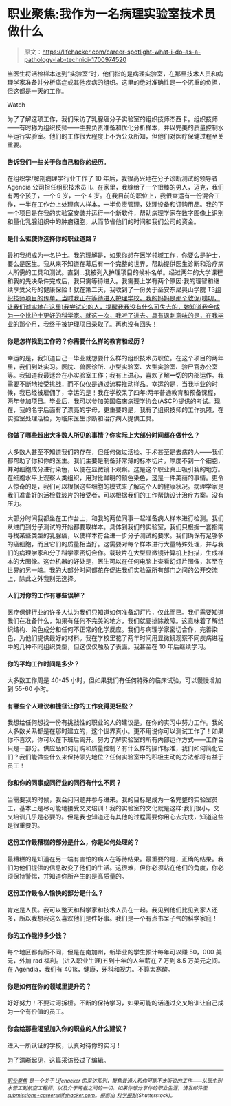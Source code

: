 # 职业聚焦:我作为一名病理实验室技术员做什么

> 原文：<https://lifehacker.com/career-spotlight-what-i-do-as-a-pathology-lab-technici-1700974520>

当医生将活检样本送到“实验室”时，他们指的是病理实验室，在那里技术人员和病理学家准备并分析癌症或其他疾病的组织。这里的绝对准确性是一个沉重的负担，但这都是一天的工作。

Watch

为了了解这项工作，我们采访了乳腺癌分子实验室的组织技师杰西卡。组织技师——有时称为组织技师——主要负责准备和优化分析样本，并以完美的质量控制水平运行实验室。他们的工作很大程度上不为公众所知，但他们对医疗保健过程至关重要。

#### 告诉我们一些关于你自己和你的经历。

在组织学/解剖病理学行业工作了 10 年后，我很高兴地在分子诊断测试的领导者Agendia 公司担任组织技术员 II。在家里，我嫁给了一个很棒的男人，迈克，我们有两个孩子，一个 9 岁，一个 4 岁。在我目前的职位上，我很幸运有一份混合工作，一半在工作台上处理病人样本，一半负责管理，处理设备和订购用品。我的下一个项目是在我的实验室安装并运行一个新软件，帮助病理学家在数字图像上识别和量化乳腺组织中的肿瘤细胞，从而节省他们的时间和我们公司的资金。

#### 是什么驱使你选择你的职业道路？

最初我想成为一名护士。我的理解是，如果你想在医学领域工作，你要么是护士，要么是医生。我从来不知道在幕后有一个完整的世界，帮助提供医生诊断和治疗病人所需的工具和测试。直到…我被列入护理项目的候补名单。经过两年的大学课程和我的先决条件完成后，我只需等待进入。我需要上学有两个原因:我的理智和继续享受父母的健康保险！就在第二天，我收到了一份关于圣安东尼奥山学院 T3[组织技师项目的传单，当时我正在等待进入护理学校。我的妈妈是那个敦促(唠叨，让我们诚实地在这里)我尝试它的人，提醒我我没有什么可失去的，她知道我会成为一个比护士更好的科学家。就这一次，我听了进去。具有讽刺意味的是，在我毕业的那个月，我终于被护理项目录取了。再也没有回头！](http://www.mtsac.edu/)

#### 你是怎样找到工作的？你需要什么样的教育和经历？

幸运的是，我知道自己一毕业就想要什么样的组织技术员职位。在这个项目的两年里，我们到处实习。医院、兽医诊所、小型实验室、大型实验室、验尸官办公室等。我知道我最适合在小实验室工作；我有上进心，喜欢了解**一切**的内部运作。我需要不断地接受挑战，而不仅仅是通过流程推动样品。幸运的是，当我毕业的时候，我已经被雇佣了，幸运的是！我在学校呆了四年:两年普通教育和预备课程，两年参加项目。毕业后，我可以参加美国临床病理学协会(ASCP)提供的考试。现在，我的名字后面有了漂亮的字母，更重要的是，我有了组织技师的工作执照，在实验室处理活检，为临床医生诊断和治疗病人提供工具。

#### 你做了哪些超出大多数人所见的事情？你实际上大部分时间都在做什么？

大多数人甚至不知道我们的存在，但任何做过活检、手术甚至是去痣的人——我们都帮助了你和你的医生。我们主要是制备非常薄的标本切片，厚度不到一个细胞，并对细胞成分进行染色，以便在显微镜下观察。这是这个职业真正吸引我的地方。在细胞水平上观察人类组织，用对比鲜明的颜色染色，这是一件美丽的事情。更令人惊奇的是，我们可以根据这些细胞的模式来了解这个人的健康状况。病理学家是我们准备好的活检载玻片的接受者，可以根据我们的工作帮助设计治疗方案。没有压力。

大部分时间我都坐在工作台上，和我的两位同事一起准备病人样本进行检测。我们从进门到分子测试的开始都要取样本。具体到我们的实验室，我们只根据一套指南寻找某些类型的乳腺癌，以使样本符合进一步分子测试的要求。我们确保有足够多的癌细胞，而且它们的质量相当好。这需要对每个样本进行大量特殊处理，并与我们的病理学家和分子科学家密切合作。载玻片在大型显微镜计算机上扫描，生成样本的大图像。这台机器的好处是，医生可以在任何电脑上查看幻灯片图像，甚至在世界的另一端。我的大部分时间都花在促进我们实验室所有部门之间的公开交流上，除此之外我别无选择。

#### 人们对你的工作有哪些误解？

医疗保健行业的许多人认为我们只知道如何准备幻灯片，仅此而已。我们需要知道我们在准备什么，如果有任何不完美的地方，我们就要排除故障。这意味着了解组织结构、染色成分和任何不正常的化学反应。我们与病理学家密切合作，完善染色，为他们提供最好的材料。我在学校里花了两年时间用显微镜观察不同疾病进程中的几种不同组织类型，但这仅仅触及了表面。我甚至在 10 年后继续学习。

#### 你的平均工作时间是多少？

大多数工作周是 40-45 小时，但如果我们有任何特殊的临床试验，可以慢慢增加到 55-60 小时。

#### 有哪些个人建议和捷径让你的工作变得更轻松？

我想给任何想找一份有挑战性的职业的人的建议是，在你的实习中努力工作。我的大多数关系都是在那时建立的，这个世界真小。更不用说你可以测试工作了！如果你不喜欢，你可以在下班后离开。努力了解实验室的所有内部运作方式——工作台只是一部分。供应品如何订购和质量控制？有什么样的操作标准，我们如何简化它们？我们能做些什么来保持领先地位？任何实验室中的积极主动的方法都将有益于员工！

#### 你和你的同事或同行业的同行有什么不同？

当需要我的时候，我会问问题并参与进来。我的目标是成为一名完整的实验室员工，基本上是尽可能地接受交叉培训！我的实验室的文化就是这样:我们很小，交叉培训几乎是必要的。但是我也知道还有其他的过程需要你用心去完成，知道这些是很重要的。

#### 这份工作最糟糕的部分是什么，你是如何处理的？

最糟糕的是知道在另一端有害怕的病人在等待结果。最重要的是，正确的结果。我们为他们提供的信息改变了他们的生活。这很难，但你必须站在他们的角度，你必须保持警惕，并知道你所产生的是高质量的。

#### 这份工作最令人愉快的部分是什么？

肯定是人民。我可以整天和科学家和技术人员在一起。我见到他们比见到家人还多，所以我想我这么喜欢他们是件好事。我们是一个有点书呆子气的科学家庭！

#### 你的工作能挣多少钱？

每个地区都有所不同，但是在南加州，新毕业的学生预计每年可以赚 50，000 美元，外加 rad 福利。(进入职业生涯)五到十年的人年薪在 7 万到 8.5 万美元之间。在 Agendia，我们有 401k，健康，牙科和视力。不算太寒酸。

#### 你是如何在你的领域里提升的？

好好努力！不要过河拆桥。不断的保持学习，如果可能的话通过交叉培训让自己成为一个有价值的员工。

#### 你会给那些渴望加入你的职业的人什么建议？

进入一所认证的学校，认真对待你的实习！

为了清晰起见，这篇采访经过了编辑。

* * *

[*<small>职业聚焦</small>*](http://lifehacker.com/tag/career-spotlight) *<small>是一个关于 Lifehacker 的采访系列，聚焦普通人和你可能不太听说的工作——从医生到水管工到航空工程师，以及介于两者之间的一切。如果你想分享你的职业生涯，请发邮件至</small>*[*<small>submissions+career@lifehacker.com</small>*](mailto:submissions+career@lifehacker.com)*<small>。摄影由</small>* [*<small>科学摄影</small>*](http://www.shutterstock.com/pic-170811599/stock-photo-laboratory-microscope-with-the-image-cells-on-the-monitor.html)*<small>(Shutterstock)。</small>*